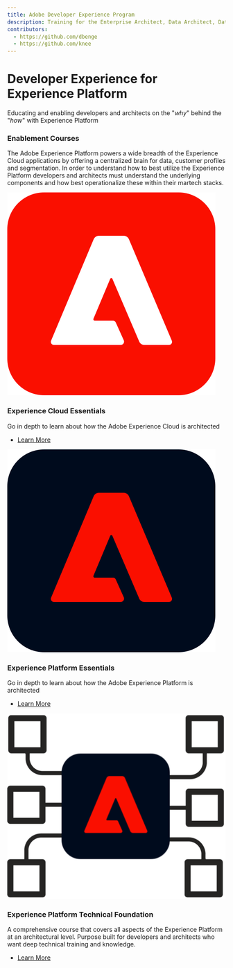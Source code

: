 ```yaml
---
title: Adobe Developer Experience Program
description: Training for the Enterprise Architect, Data Architect, Data Engineer and general developer
contributors:
  - https://github.com/dbenge 
  - https://github.com/knee
---
```


<Hero slots="heading, text" variant="fullwidth"/> 

# Developer Experience for Experience Platform

Educating and enabling developers and architects on the "_why_" behind the "_how_" with Experience Platform

<TitleBlock slots="heading, text" theme="light" />

### Enablement Courses

The Adobe Experience Platform powers a wide breadth of the Experience Cloud applications by offering a centralized brain for data, customer profiles and segmentation. In order to understand how to best utilize the Experience Platform developers and architects must understand the underlying components and how best operationalize these within their martech stacks.

<TextBlock slots="image, heading, text, links" width="33%" />

![Experience Cloud Logo](aec-logo.svg)

### Experience Cloud Essentials

Go in depth to learn about how the Adobe Experience Cloud is architected

* [Learn More](/courses/experience-cloud-essentials/)


<TextBlock slots="image, heading, text, links" width="33%" />

![Experience Platform Logo](aep-logo.svg)

### Experience Platform Essentials

Go in depth to learn about how the Adobe Experience Platform is architected

* [Learn More](/courses/experience-platform-essentials/)


<TextBlock slots="image, heading, text, links" width="33%" />

![Experience Platform Foundation](images/aep-foundation.png)

### Experience Platform Technical Foundation

A comprehensive course that covers all aspects of the Experience Platform at an architectural level. Purpose built for developers and architects who want deep technical training and knowledge.

* [Learn More](/courses/experience-platform-technical-foundation/)  
